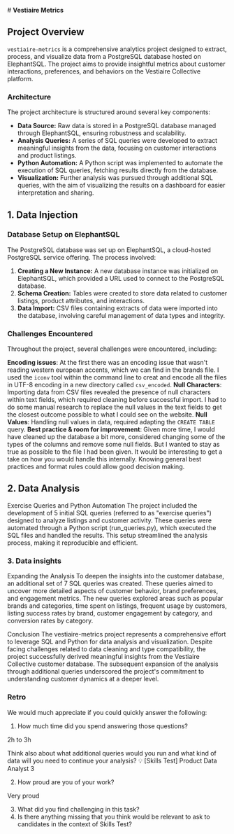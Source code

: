 # **Vestiaire Metrics**


## Project Overview

`vestiaire-metrics` is a comprehensive analytics project designed to extract, process, and visualize data from a PostgreSQL database hosted on ElephantSQL. The project aims to provide insightful metrics about customer interactions, preferences, and behaviors on the Vestiaire Collective platform.

### Architecture

The project architecture is structured around several key components:

- **Data Source:** Raw data is stored in a PostgreSQL database managed through ElephantSQL, ensuring robustness and scalability.
- **Analysis Queries:** A series of SQL queries were developed to extract meaningful insights from the data, focusing on customer interactions and product listings. 
- **Python Automation:** A Python script was implemented to automate the execution of SQL queries, fetching results directly from the database.
- **Visualization:** Further analysis was pursued through additional SQL queries, with the aim of visualizing the results on a dashboard for easier interpretation and sharing.


## 1. Data Injection


### Database Setup on ElephantSQL

The PostgreSQL database was set up on ElephantSQL, a cloud-hosted PostgreSQL service offering. The process involved:

1. **Creating a New Instance:** A new database instance was initialized on ElephantSQL, which provided a URL used to connect to the PostgreSQL database.
2. **Schema Creation:** Tables were created to store data related to customer listings, product attributes, and interactions.
3. **Data Import:** CSV files containing extracts of data were imported into the database, involving careful management of data types and integrity.


### Challenges Encountered

Throughout the project, several challenges were encountered, including:

**Encoding issues**: At the first there was an encoding issue that wasn't reading western european accents, which we can find in the brands file. I used the `iconv` tool within the command line to creat and encode all the files in UTF-8 encoding in a new directory called `csv_encoded`.
**Null Characters**: Importing data from CSV files revealed the presence of null characters within text fields, which required cleaning before successful import. I had to do some manual research to replace the null values in the text fields to get the closest outcome possible to what I could see on the website. 
**Null Values**: Handling null values in data, required adapting the `CREATE TABLE` query. 
**Best practice & room for improvement**: Given more time, I would have cleaned up the database a bit more, considered changing some of the types of the columns and remove some null fields. But I wanted to stay as true as possible to the file I had been given. It would be interesting to get a take on how you would handle this internally. Knowing general best practices and format rules could allow good decision making.


## 2. Data Analysis


Exercise Queries and Python Automation
The project included the development of 5 initial SQL queries (referred to as "exercise queries") designed to analyze listings and customer activity. These queries were automated through a Python script (run_queries.py), which executed the SQL files and handled the results. This setup streamlined the analysis process, making it reproducible and efficient.


### 3. Data insights 

Expanding the Analysis
To deepen the insights into the customer database, an additional set of 7 SQL queries was created. These queries aimed to uncover more detailed aspects of customer behavior, brand preferences, and engagement metrics. The new queries explored areas such as popular brands and categories, time spent on listings, frequent usage by customers, listing success rates by brand, customer engagement by category, and conversion rates by category.

Conclusion
The vestiaire-metrics project represents a comprehensive effort to leverage SQL and Python for data analysis and visualization. Despite facing challenges related to data cleaning and type compatibility, the project successfully derived meaningful insights from the Vestiaire Collective customer database. The subsequent expansion of the analysis through additional queries underscored the project's commitment to understanding customer dynamics at a deeper level.

### Retro 

We would much appreciate if you could quickly answer the following: 

1. How much time did you spend answering those questions?

2h to 3h

Think also about what additional queries would you run and what kind of data will you need to continue your analysis?
💡
[Skills Test] Product Data Analyst 3



2. How proud are you of your work? 

Very proud


3. What did you find challenging in this task?
4. Is there anything missing that you think would be relevant to ask to candidates in the context of Skills Test?